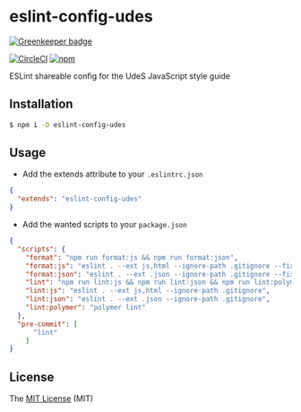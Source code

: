 # eslint-config-udes

[![Greenkeeper badge](https://badges.greenkeeper.io/UdeS-STI/eslint-config-udes.svg)](https://greenkeeper.io/)

[![CircleCI](https://circleci.com/gh/UdeS-STI/eslint-config-udes.svg?style=svg)](https://circleci.com/gh/UdeS-STI/eslint-config-udes)
[![npm](https://img.shields.io/npm/v/eslint-config-udes.svg?style=flat-square)](https://www.npmjs.com/package/eslint-config-udes)

ESLint shareable config for the UdeS JavaScript style guide

## Installation
```bash
$ npm i -D eslint-config-udes
```

## Usage
- Add the extends attribute to your `.eslintrc.json`
```json
{
  "extends": "eslint-config-udes"
}
```
- Add the wanted scripts to your `package.json`
```json
{ 
  "scripts": {
    "format": "npm run format:js && npm run format:json",
    "format:js": "eslint . --ext js,html --ignore-path .gitignore --fix",
    "format:json": "eslint . --ext .json --ignore-path .gitignore --fix",
    "lint": "npm run lint:js && npm run lint:json && npm run lint:polymer",
    "lint:js": "eslint . --ext js,html --ignore-path .gitignore",
    "lint:json": "eslint . --ext .json --ignore-path .gitignore",
    "lint:polymer": "polymer lint"
  },
  "pre-commit": [
      "lint"
    ]
}
```

## License
The [MIT License][1] (MIT)

[1]: https://opensource.org/licenses/MIT